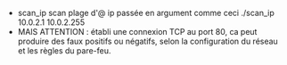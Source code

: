 * scan_ip scan plage d'@ ip passée en argument comme ceci ./scan_ip 10.0.2.1 10.0.2.255
* MAIS ATTENTION : établi une connexion TCP au port 80, ca peut produire des faux positifs ou négatifs, selon la configuration du réseau et les règles du pare-feu.
